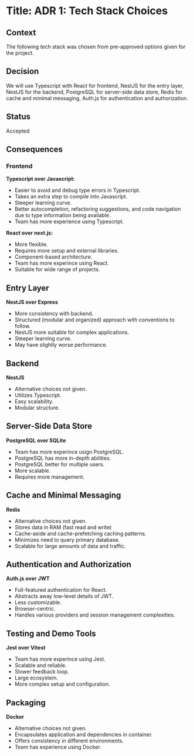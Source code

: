 # Title: ADR 1: Tech Stack Choices
## Context
The following tech stack was chosen from pre-approved options given for the project.
## Decision
We will use Typescript with React for frontend, NestJS for the entry layer, NestJS for the backend, PostgreSQL for server-side data store, Redis for cache and minimal messaging, Auth.js for authentication and authorization.
## Status
Accepted 
## Consequences
### Frontend
**Typescript over Javascript:**
- Easier to avoid and debug type errors in Typescript.  
- Takes an extra step to compile into Javascript.
- Steeper learning curve.
- Better autocompletion, refactoring suggestions, and code navigation due to type information being available.
- Team has more experience using Typescript.

**React over next.js:**
- More flexible.
- Requires more setup and external libraries.
- Component-based architecture.
- Team has more experince using React.
- Suitable for wide range of projects.

## Entry Layer
**NestJS over Express**
- More consistency with backend.
- Structured (modular and organized) approach with conventions to follow.
- NestJS more suitable for complex applications.
- Steeper learning curve.
- May have slightly worse performance.

## Backend
**NestJS**
- Alternative choices not given.
- Utilizes Typescript.
- Easy scalability.
- Modular structure.

## Server-Side Data Store
**PostgreSQL over SQLite**
- Team has more experince usign PostgreSQL.
- PostgreSQL has more in-depth abilities.
- PostgreSQL better for multiple users.
- More scalable.
- Requires more management.

## Cache and Minimal Messaging
**Redis**
- Alternative choices not given.
- Stores data in RAM (fast read and write)
- Cache-aside and cache-prefetching caching patterns.
- Minimizes need to query primary database.
- Scalable for large amounts of data and traffic.

## Authentication and Authorization
**Auth.js over JWT**
- Full-featured authentication for React.
- Abstracts away low-level details of JWT.
- Less customizable.
- Browser-centric.
- Handles various providers and session management complexities.

## Testing and Demo Tools
**Jest over Vitest**
- Team has more experince using Jest.
- Scalable and reliable.
- Slower feedback loop.
- Large ecosystem.
- More complex setup and configuration.

## Packaging
**Docker**
- Alternative choices not given.
- Encapsulates application and dependencies in container.
- Offers consistency in different environments.
- Team has experience using Docker.